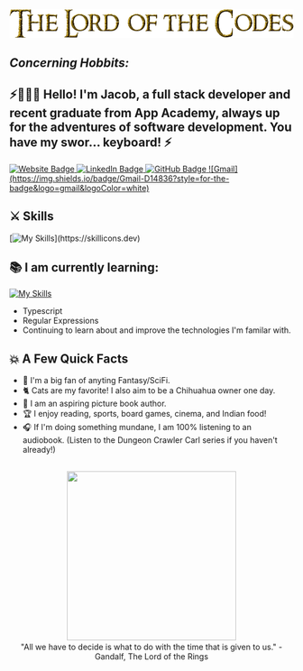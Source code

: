 ![Golden Text](images/LordoftheCodes.png)

## *Concerning Hobbits:*
<h2>⚡🧙🏼‍♂️ Hello! I'm Jacob, a full stack developer and recent graduate from App Academy, always up for the adventures of software development. You have my swor... keyboard! ⚡</a></h2>

<p>
  <a href="https://stodtmeister.me">
    <img src="https://img.shields.io/badge/Portfolio-%3055.svg?style=for-the-badge&logo=firefox&logoColor=#FF7139" alt="Website Badge">
  </a>
  <a href="https://www.linkedin.com/in/jacob-stodtmeister-b7b92a11b/">
    <img src="https://img.shields.io/badge/LinkedIn-0077B5?style=for-the-badge&logo=linkedin&logoColor=white" alt="LinkedIn Badge">
  </a>
  <a href="https://github.com/Stodtmeister"><img src="https://img.shields.io/github/followers/stodtmeister?label=Follow&style=for-the-badge&logo=github&logoColor=white&color=red" alt="GitHub Badge">
  </a>
  <a href="mailto:stodtmeister@gmail.com">
    ![Gmail](https://img.shields.io/badge/Gmail-D14836?style=for-the-badge&logo=gmail&logoColor=white)
  </a>
</p>


## ⚔️ Skills
[![My Skills](https://skillicons.dev/icons?i=js,python,html,css,react,redux,express,flask,sequelize,mysql,sqlite,nodejs,npm,git,github,)](https://skillicons.dev)

## 📚 I am currently learning:
[![My Skills](https://skillicons.dev/icons?i=typescript,regex)](https://skillicons.dev)
<ul>
<li>Typescript</li>
<li>Regular Expressions</li>
<li>Continuing to learn about and improve the technologies I'm familar with.</li>
</ul>

## 💥 A Few Quick Facts
<ul>
<li>🏰 I'm a big fan of anyting Fantasy/SciFi.</li>
<li>🐈 Cats are my favorite! I also aim to be a Chihuahua owner one day. </li>
<li>🌠 I am an aspiring picture book author.</li>
<li>🏆 I enjoy reading, sports, board games, cinema, and Indian food!</li>
<li>🎧 If I'm doing something mundane, I am 100% listening to an audiobook. (Listen to the Dungeon Crawler Carl series if you haven't already!)</li>
</ul>

##
<p align="center">
<img src="https://media.giphy.com/media/v1.Y2lkPTc5MGI3NjExbDM1cXhoMndiMmw1YzNsd2toNXNqMG1ueXFlNGVsbHc5andoaXlkZiZlcD12MV9pbnRlcm5hbF9naWZfYnlfaWQmY3Q9Zw/fBq4IBhQkC69ancGiJ/giphy.gif" width="300" height="300">
<br>
"All we have to decide is what to do with the time that is given to us." -Gandalf, The Lord of the Rings
</p>
